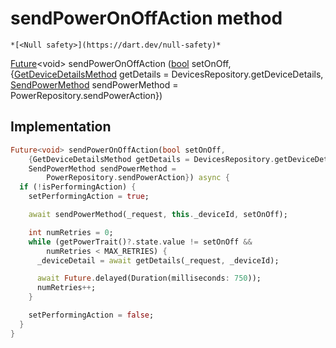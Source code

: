 


# sendPowerOnOffAction method




    *[<Null safety>](https://dart.dev/null-safety)*




[Future](https://api.flutter.dev/flutter/dart-async/Future-class.html)&lt;void> sendPowerOnOffAction
([bool](https://api.flutter.dev/flutter/dart-core/bool-class.html) setOnOff, {[GetDeviceDetailsMethod](../../providers_power_trait_provider/GetDeviceDetailsMethod.md) getDetails = DevicesRepository.getDeviceDetails, [SendPowerMethod](../../providers_power_trait_provider/SendPowerMethod.md) sendPowerMethod = PowerRepository.sendPowerAction})








## Implementation

```dart
Future<void> sendPowerOnOffAction(bool setOnOff,
    {GetDeviceDetailsMethod getDetails = DevicesRepository.getDeviceDetails,
    SendPowerMethod sendPowerMethod =
        PowerRepository.sendPowerAction}) async {
  if (!isPerformingAction) {
    setPerformingAction = true;

    await sendPowerMethod(_request, this._deviceId, setOnOff);

    int numRetries = 0;
    while (getPowerTrait()?.state.value != setOnOff &&
        numRetries < MAX_RETRIES) {
      _deviceDetail = await getDetails(_request, _deviceId);

      await Future.delayed(Duration(milliseconds: 750));
      numRetries++;
    }

    setPerformingAction = false;
  }
}
```







